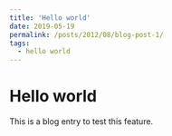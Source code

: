 ```yaml
---
title: 'Hello world'
date: 2019-05-19
permalink: /posts/2012/08/blog-post-1/
tags:
  - hello world
---
```


Hello world
======

This is a blog entry to test this feature.
